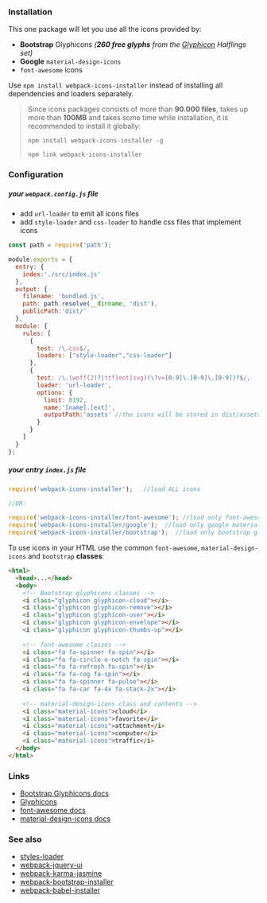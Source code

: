 ### Installation

This one package will let you use all the icons provided by:
* **Bootstrap** Glyphicons *(**260 free glyphs** from the [Glyphicon](http://glyphicons.com/) Halflings set)*
* **Google** `material-design-icons`
* `font-awesome` icons

Use `npm install webpack-icons-installer` instead of installing all dependencies and loaders separately.

> Since icons packages consists of more than **90.000 files**, takes up more than **100MB** and takes some time while installation, it is recommended to install it globally:
>
> `npm install webpack-icons-installer -g`
>
> `npm link webpack-icons-installer`

### Configuration

##### your `webpack.config.js` file
* add `url-loader` to emit all icons files
* add `style-loader` and `css-loader` to handle css files that implement icons
```javascript
const path = require('path');

module.exports = {
  entry: {
    index:'./src/index.js'
  },
  output: {
    filename: 'bundled.js',
    path: path.resolve(__dirname, 'dist'),
    publicPath:'dist/'
  },
  module: {
    rules: [
      {
        test: /\.css$/,
        loaders: ["style-loader","css-loader"]
      },
      {
        test: /\.(woff(2)?|ttf|eot|svg)(\?v=[0-9]\.[0-9]\.[0-9])?$/,
        loader: 'url-loader',
        options: {
          limit: 8192,
          name:'[name].[ext]',
          outputPath:'assets' //the icons will be stored in dist/assets folder
        }
      }
    ]
  }
};
```

##### your entry `index.js` file

```javascript
require('webpack-icons-installer');   //load ALL icons

//OR:

require('webpack-icons-installer/font-awesome'); //load only font-awesome icons
require('webpack-icons-installer/google');  //load only google material-design-icons
require('webpack-icons-installer/bootstrap');  //load only bootstrap glyphicons
```

To use icons in your HTML use the common `font-awesome`, `material-design-icons` and `bootstrap` **classes**:

```html
<html>
  <head>...</head>
  <body>
    <!-- Bootstrap glyphicons classes -->
    <i class="glyphicon glyphicon-cloud"></i>
    <i class="glyphicon glyphicon-remove"></i>
    <i class="glyphicon glyphicon-user"></i>
    <i class="glyphicon glyphicon-envelope"></i>
    <i class="glyphicon glyphicon-thumbs-up"></i>		
	
	<!-- font-awesome classes -->	
    <i class="fa fa-spinner fa-spin"></i>
    <i class="fa fa-circle-o-notch fa-spin"></i>
    <i class="fa fa-refresh fa-spin"></i>
    <i class="fa fa-cog fa-spin"></i>
    <i class="fa fa-spinner fa-pulse"></i>
    <i class="fa fa-car fa-4x fa-stack-2x"></i>		
	
	<!-- material-design-icons class and contents -->	
    <i class="material-icons">cloud</i>
    <i class="material-icons">favorite</i>
    <i class="material-icons">attachment</i>
    <i class="material-icons">computer</i>
    <i class="material-icons">traffic</i>
  </body>
</html>
```

### Links

* [Bootstrap Glyphicons docs](http://getbootstrap.com/components/#glyphicons)
* [Glyphicons](http://glyphicons.com/)
* [font-awesome docs](http://fontawesome.io/examples/)
* [material-design-icons docs](http://google.github.io/material-design-icons/)

### See also
* [styles-loader](https://www.npmjs.com/package/styles-loader)
* [webpack-jquery-ui](https://www.npmjs.com/package/webpack-jquery-ui)
* [webpack-karma-jasmine](https://www.npmjs.com/package/webpack-karma-jasmine)
* [webpack-bootstrap-installer](https://www.npmjs.com/package/webpack-bootstrap-installer)
* [webpack-babel-installer](https://www.npmjs.com/package/webpack-babel-installer)

